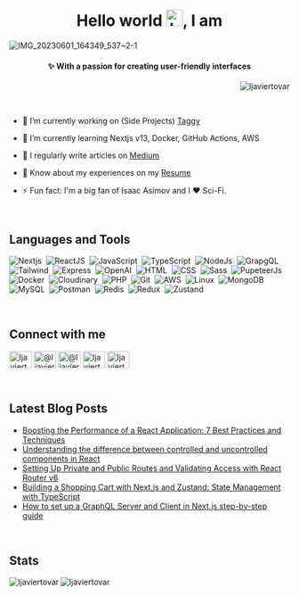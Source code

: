 <h1 align="center">Hello world <img alt="handwavegif" src="https://user-images.githubusercontent.com/39513876/112366216-8cfe7400-8cfe-11eb-8116-7d3dbae20e97.gif" width='30'/>, I am</h1>

![IMG_20230601_164349_537~2-1](https://github.com/ljaviertovar/ljaviertovar/assets/34925280/b32a7046-11f6-4be5-8019-cd13bf47b5f7)

<h4 align="center">✨ With a passion for creating user-friendly interfaces</h4>

<p align="right"> <img src="https://komarev.com/ghpvc/?username=ljaviertovar&label=Profile%20views&color=0e75b6&style=flat" alt="ljaviertovar" /> </p>

<br>

<!-- <p align="left"> <a href="https://github.com/ryo-ma/github-profile-trophy"><img src="https://github-profile-trophy.vercel.app/?username=ljaviertovar" alt="ljaviertovar" /></a> </p> -->

- 🚀 I’m currently working on (Side Projects) [Taggy](www.taggy.com.mx)
 
- 🌱 I’m currently learning Nextjs v13, Docker, GitHub Actions, AWS

- 📝 I regularly write articles on [Medium](https://medium.com/@ljaviertovar)

- 📄 Know about my experiences on my [Resume](https://docs.google.com/document/d/1Jai5UhTjmZow--Gn2cvTmLnFgpMFHzER2Stx6nF3Sjk/edit?usp=sharing)

- ⚡ Fun fact: I'm a big fan of Isaac Asimov and I ❤️ Sci-Fi.

<br>

<h2 align="left">Languages and Tools</h2>

![Nextjs](https://img.shields.io/badge/-Nextjs-010409?style=flat-square&logo=Next.js)&nbsp;
![ReactJS](https://img.shields.io/badge/-React-010409?style=flat-square&logo=react)&nbsp;
![JavaScript](https://img.shields.io/badge/-JavaScript-010409?style=flat-square&logo=javascript)&nbsp;
![TypeScript](https://img.shields.io/badge/-TypeScript-010409?style=flat-square&logo=typescript)&nbsp;
![NodeJs](https://img.shields.io/badge/-NodeJs-010409?style=flat-square&logo=Node.js&logoColor=white)&nbsp;
![GrapgQL](https://img.shields.io/badge/-GraphQL-010409?style=flat-square&logo=graphql&logoColor=white)&nbsp;
![Tailwind](https://img.shields.io/badge/-Tailwind-010409?style=flat-square&logo=tailwindcss)&nbsp;
![Express](https://img.shields.io/badge/-Express-010409?style=flat-square&logo=express)&nbsp;
![OpenAI](https://img.shields.io/badge/-OpenAi-010409?style=flat-square&logo=Openai)&nbsp;
![HTML](https://img.shields.io/badge/-HTML-010409?style=flat-square&logo=HTML5)&nbsp;
![CSS](https://img.shields.io/badge/-CSS-010409?style=flat-square&logo=CSS3&logoColor=1572B6)&nbsp;
![Sass](https://img.shields.io/badge/-Sass-010409?style=flat-square&logo=sass&logoColor=white)&nbsp;
![PupeteerJs](https://img.shields.io/badge/-PuppeteerJS-010409?style=flat-square&logo=puppeteer&logoColor=white)&nbsp;
![Docker](https://img.shields.io/badge/-Docker-010409?style=flat-square&logo=docker)&nbsp;
![Cloudinary](https://img.shields.io/badge/-Cloudinary-010409?style=flat-square&logo=Cloudinary)&nbsp;
![PHP](https://img.shields.io/badge/-PHP-010409?style=flat-square&logo=PHP)&nbsp;
![Git](https://img.shields.io/badge/-Git-010409?style=flat-square&logo=git)&nbsp;
![AWS](https://img.shields.io/badge/-AWS-010409?style=flat-square&logo=Amazonwebservices)&nbsp;
![Linux](https://img.shields.io/badge/-Linux-010409?style=flat-square&logo=linux)&nbsp;
![MongoDB](https://img.shields.io/badge/-MongoDB-010409?style=flat-square&logo=mongodb)&nbsp;
![MySQL](https://img.shields.io/badge/-MySQL-010409?style=flat-square&logo=mysql)&nbsp;
![Postman](https://img.shields.io/badge/-Postman-010409?style=flat-square&logo=postman)&nbsp;
![Redis](https://img.shields.io/badge/-Redis-010409?style=flat-square&logo=redis)&nbsp;
![Redux](https://img.shields.io/badge/-Redux-010409?style=flat-square&logo=redux)&nbsp;
![Zustand](https://img.shields.io/badge/-Zustand-010409?style=flat-square&logo=Zustand)&nbsp;

<br>

<h2 align="left">Connect with me</h2>
<p align="left">
<a href="https://linkedin.com/in/ljaviertovar" target="blank"><img align="center" src="https://raw.githubusercontent.com/rahuldkjain/github-profile-readme-generator/master/src/images/icons/Social/linked-in-alt.svg" alt="ljaviertovar" height="30" width="40" /></a>
<a href="https://medium.com/@ljaviertovar" target="blank"><img align="center" src="https://raw.githubusercontent.com/rahuldkjain/github-profile-readme-generator/master/src/images/icons/Social/medium.svg" alt="@ljaviertovar" height="30" width="40" /></a>
<a href="https://hackernoon.com/u/ljaviertovar" target="blank"><img align="center" src="https://github-production-user-asset-6210df.s3.amazonaws.com/34925280/242477326-064432c7-7a4a-4a3e-a0be-784569dd44aa.jpeg" alt="@ljaviertovar" height="30" width="40" /></a>
<a href="https://dev.to/ljaviertovar" target="blank"><img align="center" src="https://raw.githubusercontent.com/rahuldkjain/github-profile-readme-generator/master/src/images/icons/Social/devto.svg" alt="ljaviertovar" height="30" width="40" /></a>
<a href="https://twitter.com/ljaviertovar" target="blank"><img align="center" src="https://raw.githubusercontent.com/rahuldkjain/github-profile-readme-generator/master/src/images/icons/Social/twitter.svg" alt="ljaviertovar" height="30" width="40" /></a>



</p>

<br>

## Latest Blog Posts
<!-- BLOG-POST-LIST:START -->
- [Boosting the Performance of a React Application: 7 Best Practices and Techniques](https://javascript.plainenglish.io/boosting-the-performance-of-a-react-application-7-best-practices-and-techniques-8023c4fbf512?source=rss-ecb38392f3e8------2)
- [Understanding the difference between controlled and uncontrolled components in React](https://javascript.plainenglish.io/understanding-the-difference-between-controlled-and-uncontrolled-components-in-react-6a7c120088b3?source=rss-ecb38392f3e8------2)
- [Setting Up Private and Public Routes and Validating Access with React Router v6](https://javascript.plainenglish.io/setting-up-private-and-public-routes-and-validating-access-with-react-router-v6-38b38c573e8e?source=rss-ecb38392f3e8------2)
- [Building a Shopping Cart with Next.js and Zustand: State Management with TypeScript](https://javascript.plainenglish.io/building-a-shopping-cart-with-zustand-a-practical-guide-to-react-state-management-with-typescript-73ec10c66fb7?source=rss-ecb38392f3e8------2)
- [How to set up a GraphQL Server and Client in Next.js step-by-step guide](https://javascript.plainenglish.io/how-to-set-up-a-graphql-server-and-client-in-next-js-step-by-step-guide-98a18088d7c6?source=rss-ecb38392f3e8------2)
<!-- BLOG-POST-LIST:END -->

<br>

<h2 align="left">Stats</h2>

<p>
    <span><img align="left" src="https://github-readme-stats.vercel.app/api/top-langs?username=ljaviertovar&show_icons=true&locale=en&layout=compact" alt="ljaviertovar" /></span>
    <span><img align="" src="https://github-readme-stats.vercel.app/api?username=ljaviertovar&show_icons=true&locale=en" alt="ljaviertovar" /></span>
</p>


<!-- <p>
    <a href="https://www.linkedin.com/in/ljaviertovar/" target="_blank"><img alt="LinkedIn" src="https://img.shields.io/badge/linkedin-%230077B5.svg?&style=for-the-badge&logo=linkedin&logoColor=white&link=https://www.linkedin.com/in/ljaviertovar/" /></a>
    <a href="https://medium.com/@ljaviertovar" target="_blank"><img alt="Medium" src="https://img.shields.io/badge/medium-%2312100E.svg?&style=for-the-badge&logo=medium&logoColor=white&link=https://medium.com/@ljaviertovar" /></a>
<!-- <a href="mailto:luisjavier.tovarp@gmail.com" target="_blank"><img alt="Gmail" src="https://img.shields.io/badge/-Gmail-d14836?style=for-the-badge&logo=Gmail&logoColor=white&link=mailto:luisjavier.tovarp@gmail.com)" /></a> 
</p> -->

<!-- ### :new_moon_with_face: My latest posts
<ul>
  <li>
    <a href="https://betterprogramming.pub/developing-reusable-and-customizable-modals-with-react-and-typescript-9f6217c76f07">
      <b>Developing Reusable and Customizable Modals With React and TypeScript</b>
    </a>
  </li>
  <li>
    <a href="https://blog.bitsrc.io/build-a-blog-with-react-and-markdown-files-30d969ce62d5">
      <b>Build a Blog with React and Markdown files</b>
    </a>
  </li>
   <li>
    <a href="https://medium.com/better-programming/autocomplete-search-component-with-react-and-typescript-94fa0e21fa04">
      <b>Autocomplete Search Component With React and TypeScript</b>
    </a>
  </li>
 </ul>  -->
  
 
